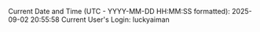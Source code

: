 Current Date and Time (UTC - YYYY-MM-DD HH:MM:SS formatted): 2025-09-02 20:55:58
Current User's Login: luckyaiman
